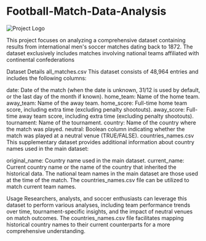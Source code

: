 # Football-Match-Data-Analysis


![Project Logo](https://images.app.goo.gl/Jb1Ba3F7b65HvbUX8)

This project focuses on analyzing a comprehensive dataset containing results from international men's soccer matches dating back to 1872. The dataset exclusively includes matches involving national teams affiliated with continental confederations



Dataset Details
all_matches.csv
This dataset consists of 48,964 entries and includes the following columns:

date: Date of the match (when the date is unknown, 31/12 is used by default, or the last day of the month if known).
home_team: Name of the home team.
away_team: Name of the away team.
home_score: Full-time home team score, including extra time (excluding penalty shootouts).
away_score: Full-time away team score, including extra time (excluding penalty shootouts).
tournament: Name of the tournament.
country: Name of the country where the match was played.
neutral: Boolean column indicating whether the match was played at a neutral venue (TRUE/FALSE).
countries_names.csv
This supplementary dataset provides additional information about country names used in the main dataset:

original_name: Country name used in the main dataset.
current_name: Current country name or the name of the country that inherited the historical data.
The national team names in the main dataset are those used at the time of the match. The countries_names.csv file can be utilized to match current team names.



Usage
Researchers, analysts, and soccer enthusiasts can leverage this dataset to perform various analyses, including team performance trends over time, tournament-specific insights, and the impact of neutral venues on match outcomes. The countries_names.csv file facilitates mapping historical country names to their current counterparts for a more comprehensive understanding.
